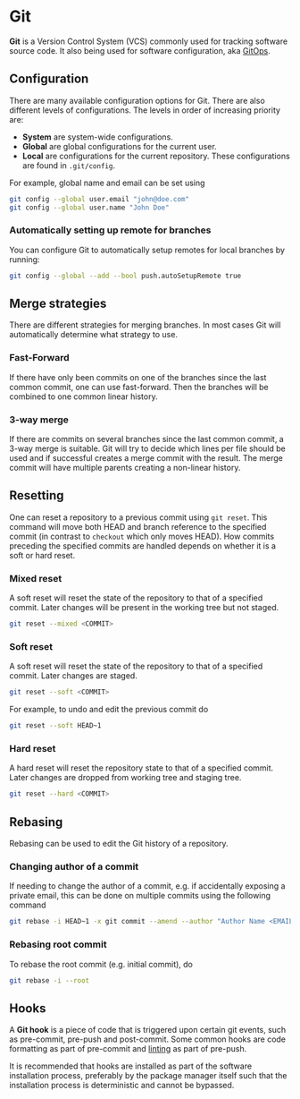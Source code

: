 # Git

**Git** is a Version Control System (VCS) commonly used for tracking software
source code. It also being used for software configuration, aka
[GitOps](../configuration/gitops.md).

## Configuration

There are many available configuration options for Git. There are also different
levels of configurations. The levels in order of increasing priority are:

- **System** are system-wide configurations.
- **Global** are global configurations for the current user.
- **Local** are configurations for the current repository. These configurations
  are found in `.git/config`.

For example, global name and email can be set using

```sh
git config --global user.email "john@doe.com"
git config --global user.name "John Doe"
```

### Automatically setting up remote for branches

You can configure Git to automatically setup remotes for local branches by
running:

```sh
git config --global --add --bool push.autoSetupRemote true
```

## Merge strategies

There are different strategies for merging branches. In most cases Git will
automatically determine what strategy to use.

### Fast-Forward

If there have only been commits on one of the branches since the last common
commit, one can use fast-forward. Then the branches will be combined to one
common linear history.

### 3-way merge

If there are commits on several branches since the last common commit, a 3-way
merge is suitable. Git will try to decide which lines per file should be used
and if successful creates a merge commit with the result. The merge commit will
have multiple parents creating a non-linear history.

## Resetting

One can reset a repository to a previous commit using `git reset`. This command
will move both HEAD and branch reference to the specified commit (in contrast to
`checkout` which only moves HEAD). How commits preceding the specified commits
are handled depends on whether it is a soft or hard reset.

### Mixed reset

A soft reset will reset the state of the repository to that of a specified
commit. Later changes will be present in the working tree but not staged.

```sh
git reset --mixed <COMMIT>
```

### Soft reset

A soft reset will reset the state of the repository to that of a specified
commit. Later changes are staged.

```sh
git reset --soft <COMMIT>
```

For example, to undo and edit the previous commit do

```sh
git reset --soft HEAD~1
```

### Hard reset

A hard reset will reset the repository state to that of a specified commit.
Later changes are dropped from working tree and staging tree.

```sh
git reset --hard <COMMIT>
```

## Rebasing

Rebasing can be used to edit the Git history of a repository.

### Changing author of a commit

If needing to change the author of a commit, e.g. if accidentally exposing a
private email, this can be done on multiple commits using the following command

```sh
git rebase -i HEAD~1 -x git commit --amend --author "Author Name <EMAIL>" --no-edit
```

### Rebasing root commit

To rebase the root commit (e.g. initial commit), do

```sh
git rebase -i --root
```

## Hooks

A **Git hook** is a piece of code that is triggered upon certain git events,
such as pre-commit, pre-push and post-commit. Some common hooks are code
formatting as part of pre-commit and
[linting](../../development/static_code_analysis.md) as part of pre-push.

It is recommended that hooks are installed as part of the software installation
process, preferably by the package manager itself such that the installation
process is deterministic and cannot be bypassed.

